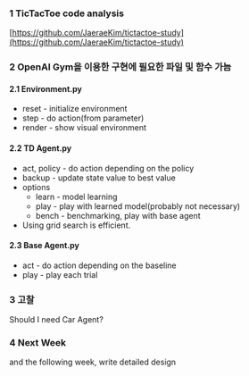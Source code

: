 ### 1 TicTacToe code analysis
[https://github.com/JaeraeKim/tictactoe-study](https://github.com/JaeraeKim/tictactoe-study)

### 2 OpenAI Gym을 이용한 구현에 필요한 파일 및 함수 가늠

#### 2.1 Environment.py
* reset - initialize environment
* step - do action(from parameter)
* render - show visual environment

#### 2.2 TD Agent.py
* act, policy - do action depending on the policy
* backup - update state value to best value
* options
	* learn - model learning
	* play - play with learned model(probably not necessary)
	* bench - benchmarking, play with base agent
* Using grid search is efficient.

#### 2.3 Base Agent.py
* act - do action depending on the baseline
* play - play each trial

### 3 고찰
Should I need Car Agent?

### 4 Next Week
and the following week,
write detailed design